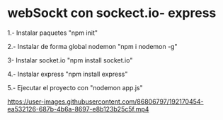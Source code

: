 # webSockt con sockect.io- express
1.- Instalar paquetes "npm init"

2.- Instalar de forma global nodemon "npm i nodemon -g"

3- Instalar socket.io "npm install socket.io"

4.- Instalar express "npm install express"

5.- Ejecutar el proyecto con "nodemon app.js"




https://user-images.githubusercontent.com/86806797/192170454-ea532126-687b-4b6a-8697-e8b123b25c5f.mp4

